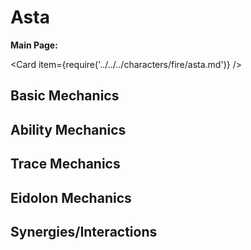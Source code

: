# Asta

**Main Page:**

<Card item={require('../../../characters/fire/asta.md')} />

## Basic Mechanics

## Ability Mechanics

## Trace Mechanics

## Eidolon Mechanics

## Synergies/Interactions
